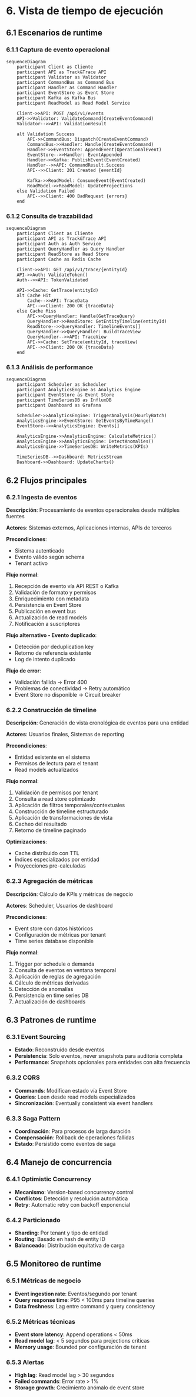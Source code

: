 # 6. Vista de tiempo de ejecución

## 6.1 Escenarios de runtime

### 6.1.1 Captura de evento operacional

```mermaid
sequenceDiagram
    participant Client as Cliente
    participant API as Track&Trace API
    participant Validator as Validator
    participant CommandBus as Command Bus
    participant Handler as Command Handler
    participant EventStore as Event Store
    participant Kafka as Kafka Bus
    participant ReadModel as Read Model Service

    Client->>API: POST /api/v1/events
    API->>Validator: ValidateCommand(CreateEventCommand)
    Validator-->>API: ValidationResult

    alt Validation Success
        API->>CommandBus: Dispatch(CreateEventCommand)
        CommandBus->>Handler: Handle(CreateEventCommand)
        Handler->>EventStore: AppendEvent(OperationalEvent)
        EventStore-->>Handler: EventAppended
        Handler->>Kafka: PublishEvent(EventCreated)
        Handler-->>API: CommandResult.Success
        API-->>Client: 201 Created {eventId}

        Kafka->>ReadModel: ConsumeEvent(EventCreated)
        ReadModel->>ReadModel: UpdateProjections
    else Validation Failed
        API-->>Client: 400 BadRequest {errors}
    end
```

### 6.1.2 Consulta de trazabilidad

```mermaid
sequenceDiagram
    participant Client as Cliente
    participant API as Track&Trace API
    participant Auth as Auth Service
    participant QueryHandler as Query Handler
    participant ReadStore as Read Store
    participant Cache as Redis Cache

    Client->>API: GET /api/v1/trace/{entityId}
    API->>Auth: ValidateToken()
    Auth-->>API: TokenValidated

    API->>Cache: GetTrace(entityId)
    alt Cache Hit
        Cache-->>API: TraceData
        API-->>Client: 200 OK {traceData}
    else Cache Miss
        API->>QueryHandler: Handle(GetTraceQuery)
        QueryHandler->>ReadStore: GetEntityTimeline(entityId)
        ReadStore-->>QueryHandler: TimelineEvents[]
        QueryHandler->>QueryHandler: BuildTraceView
        QueryHandler-->>API: TraceView
        API->>Cache: SetTrace(entityId, traceView)
        API-->>Client: 200 OK {traceData}
    end
```

### 6.1.3 Análisis de performance

```mermaid
sequenceDiagram
    participant Scheduler as Scheduler
    participant AnalyticsEngine as Analytics Engine
    participant EventStore as Event Store
    participant TimeSeriesDB as InfluxDB
    participant Dashboard as Grafana

    Scheduler->>AnalyticsEngine: TriggerAnalysis(HourlyBatch)
    AnalyticsEngine->>EventStore: GetEventsByTimeRange()
    EventStore-->>AnalyticsEngine: Events[]

    AnalyticsEngine->>AnalyticsEngine: CalculateMetrics()
    AnalyticsEngine->>AnalyticsEngine: DetectAnomalies()
    AnalyticsEngine->>TimeSeriesDB: WriteMetrics(KPIs)

    TimeSeriesDB-->>Dashboard: MetricsStream
    Dashboard->>Dashboard: UpdateCharts()
```

## 6.2 Flujos principales

### 6.2.1 Ingesta de eventos

**Descripción**: Procesamiento de eventos operacionales desde múltiples fuentes

**Actores**: Sistemas externos, Aplicaciones internas, APIs de terceros

**Precondiciones**:
- Sistema autenticado
- Evento válido según schema
- Tenant activo

**Flujo normal**:
1. Recepción de evento vía API REST o Kafka
2. Validación de formato y permisos
3. Enriquecimiento con metadata
4. Persistencia en Event Store
5. Publicación en event bus
6. Actualización de read models
7. Notificación a suscriptores

**Flujo alternativo - Evento duplicado**:
- Detección por deduplication key
- Retorno de referencia existente
- Log de intento duplicado

**Flujo de error**:
- Validación fallida → Error 400
- Problemas de conectividad → Retry automático
- Event Store no disponible → Circuit breaker

### 6.2.2 Construcción de timeline

**Descripción**: Generación de vista cronológica de eventos para una entidad

**Actores**: Usuarios finales, Sistemas de reporting

**Precondiciones**:
- Entidad existente en el sistema
- Permisos de lectura para el tenant
- Read models actualizados

**Flujo normal**:
1. Validación de permisos por tenant
2. Consulta a read store optimizado
3. Aplicación de filtros temporales/contextuales
4. Construcción de timeline estructurado
5. Aplicación de transformaciones de vista
6. Cacheo del resultado
7. Retorno de timeline paginado

**Optimizaciones**:
- Cache distribuido con TTL
- Índices especializados por entidad
- Proyecciones pre-calculadas

### 6.2.3 Agregación de métricas

**Descripción**: Cálculo de KPIs y métricas de negocio

**Actores**: Scheduler, Usuarios de dashboard

**Precondiciones**:
- Event store con datos históricos
- Configuración de métricas por tenant
- Time series database disponible

**Flujo normal**:
1. Trigger por schedule o demanda
2. Consulta de eventos en ventana temporal
3. Aplicación de reglas de agregación
4. Cálculo de métricas derivadas
5. Detección de anomalías
6. Persistencia en time series DB
7. Actualización de dashboards

## 6.3 Patrones de runtime

### 6.3.1 Event Sourcing
- **Estado**: Reconstruido desde eventos
- **Persistencia**: Solo eventos, never snapshots para auditoría completa
- **Performance**: Snapshots opcionales para entidades con alta frecuencia

### 6.3.2 CQRS
- **Commands**: Modifican estado vía Event Store
- **Queries**: Leen desde read models especializados
- **Sincronización**: Eventually consistent vía event handlers

### 6.3.3 Saga Pattern
- **Coordinación**: Para procesos de larga duración
- **Compensación**: Rollback de operaciones fallidas
- **Estado**: Persistido como eventos de saga

## 6.4 Manejo de concurrencia

### 6.4.1 Optimistic Concurrency
- **Mecanismo**: Version-based concurrency control
- **Conflictos**: Detección y resolución automática
- **Retry**: Automatic retry con backoff exponencial

### 6.4.2 Particionado
- **Sharding**: Por tenant y tipo de entidad
- **Routing**: Basado en hash de entity ID
- **Balanceado**: Distribución equitativa de carga

## 6.5 Monitoreo de runtime

### 6.5.1 Métricas de negocio
- **Event ingestion rate**: Eventos/segundo por tenant
- **Query response time**: P95 < 100ms para timeline queries
- **Data freshness**: Lag entre command y query consistency

### 6.5.2 Métricas técnicas
- **Event store latency**: Append operations < 50ms
- **Read model lag**: < 5 segundos para projections críticas
- **Memory usage**: Bounded por configuración de tenant

### 6.5.3 Alertas
- **High lag**: Read model lag > 30 segundos
- **Failed commands**: Error rate > 1%
- **Storage growth**: Crecimiento anómalo de event store
